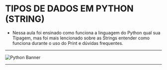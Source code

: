 # TIPOS DE DADOS EM PYTHON (STRING)
- Nessa aula foi ensinado como funciona a linguagem do Python qual sua Tipagem, mas foi mais lencionado sobre as Strings entender como funciona durante o uso do Print e dúvidas frequentes.
  
---

<img src="https://learn.temporal.io/assets/images/banner_python-0d345d125b6892840c54f7e1460c8a5a.png" alt="Python Banner">

--- 